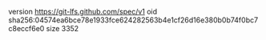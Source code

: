 version https://git-lfs.github.com/spec/v1
oid sha256:04574ea6bce78e1933fce624282563b4e1cf26d16e380b0b74f0bc7c8eccf6e0
size 3352

